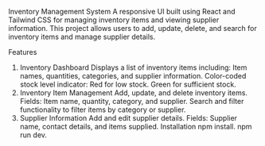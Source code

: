 Inventory Management System
A responsive UI built using React and Tailwind CSS for managing inventory items and viewing supplier information. This project allows users to add, update, delete, and search for inventory items and manage supplier details.

Features
1. Inventory Dashboard
Displays a list of inventory items including:
Item names, quantities, categories, and supplier information.
Color-coded stock level indicator:
Red for low stock.
Green for sufficient stock.
2. Inventory Item Management
Add, update, and delete inventory items.
Fields: Item name, quantity, category, and supplier.
Search and filter functionality to filter items by category or supplier.
3. Supplier Information
Add and edit supplier details.
Fields: Supplier name, contact details, and items supplied.
Installation
npm install.
npm run dev.
